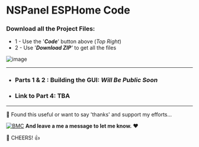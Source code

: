 # NSPanel ESPHome Code

### Download all the Project Files:
* 1 - Use the '***Code***' button above (_Top Right_)
* 2 - Use '***Download ZIP**'* to get all the files

![image](https://user-images.githubusercontent.com/51385971/162554891-85de1ddb-0614-4771-9911-e5eb020f0811.png)
___
* ### Parts 1 & 2 : Building the GUI: _Will Be Public Soon_
* ### Link to Part 4: TBA
___

🎁 Found this useful or want to say 'thanks' and support my efforts...

[![BMC](https://www.buymeacoffee.com/assets/img/custom_images/white_img.png)](https://www.buymeacoffee.com/3ative) **And leave a me a message to let me know.**  ❤

🍺 CHEERS! 👍
